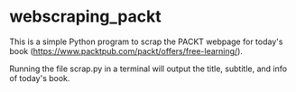 # webscraping_packt

This is a simple Python program to scrap the PACKT webpage for today's book (https://www.packtpub.com/packt/offers/free-learning/).

Running the file scrap.py in a terminal will output the title, subtitle, and info of today's book.
